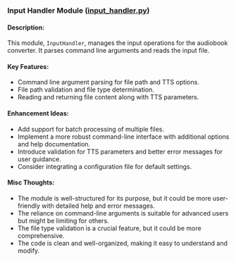 ### Input Handler Module ([input_handler.py](https://github.com/swiftraccoon/tts-el-audiobook/blob/main/tts_el_audiobook/input_handler.py))

#### Description:
This module, `InputHandler`, manages the input operations for the audiobook converter. It parses command line arguments and reads the input file.

#### Key Features:
- Command line argument parsing for file path and TTS options.
- File path validation and file type determination.
- Reading and returning file content along with TTS parameters.

#### Enhancement Ideas:
- Add support for batch processing of multiple files.
- Implement a more robust command-line interface with additional options and help documentation.
- Introduce validation for TTS parameters and better error messages for user guidance.
- Consider integrating a configuration file for default settings.

#### Misc Thoughts:
- The module is well-structured for its purpose, but it could be more user-friendly with detailed help and error messages.
- The reliance on command-line arguments is suitable for advanced users but might be limiting for others.
- The file type validation is a crucial feature, but it could be more comprehensive.
- The code is clean and well-organized, making it easy to understand and modify.